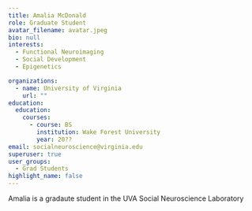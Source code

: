 ```yaml
---
title: Amalia McDonald
role: Graduate Student
avatar_filename: avatar.jpeg
bio: null
interests:
  - Functional Neuroimaging
  - Social Development
  - Epigenetics 

organizations:
  - name: University of Virginia
    url: ""
education:
  education:
    courses:
      - course: BS 
        institution: Wake Forest University
        year: 20??
email: socialneuroscience@virginia.edu
superuser: true
user_groups:
  - Grad Students
highlight_name: false
---
```


Amalia is a gradaute student in the UVA Social Neuroscience Laboratory
